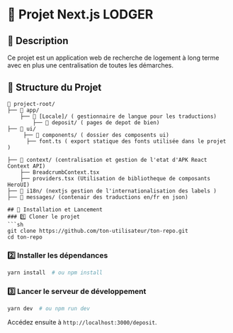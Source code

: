 # 🚀 Projet Next.js LODGER

## 📌 Description
Ce projet est un application web de recherche de logement à long terme avec en plus une centralisation de toutes les démarches. 

## 📂 Structure du Projet
```
📁 project-root/
├── 📁 app/ 
    ├── 📁 [Locale]/ ( gestionnaire de langue pour les traductions)
        ├── 📁 deposit/ ( pages de depot de bien)
├── 📁 ui/
     ├── 📁 components/ ( dossier des composents ui)
      ├── font.ts ( export statique des fonts utilisée dans le projet )

├── 📁 context/ (centralisation et gestion de l'etat d'APK React Context API)
    ├── BreadcrumbContext.tsx
    ├── providers.tsx (Utilisation de bibliotheque de composants HeroUI)
├── 📁 i18n/ (nextjs gestion de l'internationalisation des labels )
├── 📁 messages/ (contenair des traductions en/fr en json)

## 🚀 Installation et Lancement
### 1️⃣ Cloner le projet
```sh
git clone https://github.com/ton-utilisateur/ton-repo.git
cd ton-repo
```

### 2️⃣ Installer les dépendances
```sh
yarn install  # ou npm install
```

### 3️⃣ Lancer le serveur de développement
```sh
yarn dev  # ou npm run dev
```
Accédez ensuite à `http://localhost:3000/deposit`.

```